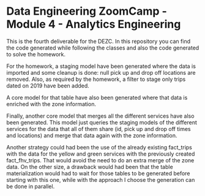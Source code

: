 # Data Engineering ZoomCamp - Module 4 - Analytics Engineering

This is the fourth deliverable for the DEZC. In this repository you can find
the code generated while following the classes and also the code generated to
solve the homework.

For the homework, a staging model have been generated where the data is
imported and some cleanup is done: null pick up and drop off locations are
removed.
Also, as required by the homework, a filter to stage only trips dated on 2019
have been added.

A core model for that table have also been generated where that data is
enriched with the zone information.

Finally, another core model that merges all the different services have also
been generated.
This model just queries the staging models of the different services for the
data that all of them share (id, pick up and drop off times and locations)
and merge that data again with the zone information.

Another strategy could had been the use of the already existing fact_trips
with the data for the yellow and green services with the previously created
fact_fhv_trips.
That would avoid the need to do an extra merge of the zone data.
On the other size, a drawback would had been that the table materialization
would had to wait for those tables to be generated before starting with this
one, while with the approach I choose the generation can be done in parallel.